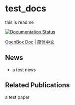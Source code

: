 # test_docs

this is readme

[![Documentation Status](https://readthedocs.org/projects/test-docs-jhj/badge/?version=latest)](
https://test-docs-jhj.readthedocs.io/)

[OpenBox Doc](https://test-docs-jhj.readthedocs.io/en/latest/) 
| [简体中文](https://test-docs-jhj.readthedocs.io/zh_CN/latest/)



<!-- start of news (for docs) -->

## News
+ a test news

<!-- end of news (for docs) -->


<!-- start of related projects and publications (for docs) -->

## **Related Publications**

a test paper

<!-- end of related projects and publications (for docs) -->
